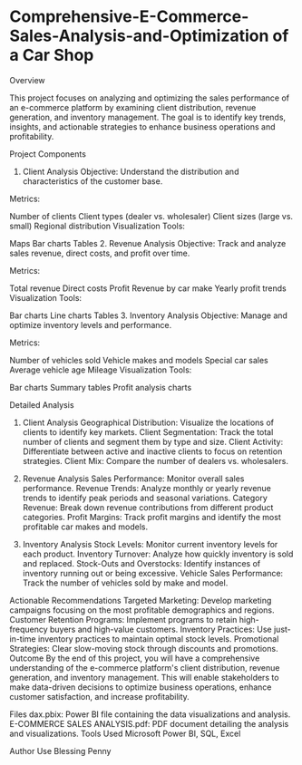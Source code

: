 # Comprehensive-E-Commerce-Sales-Analysis-and-Optimization of a Car Shop

Overview

This project focuses on analyzing and optimizing the sales performance of an e-commerce platform by examining client distribution, revenue generation, and inventory management. The goal is to identify key trends, insights, and actionable strategies to enhance business operations and profitability.

Project Components
1. Client Analysis
Objective: Understand the distribution and characteristics of the customer base.

Metrics:

Number of clients
Client types (dealer vs. wholesaler)
Client sizes (large vs. small)
Regional distribution
Visualization Tools:

Maps
Bar charts
Tables
2. Revenue Analysis
Objective: Track and analyze sales revenue, direct costs, and profit over time.

Metrics:

Total revenue
Direct costs
Profit
Revenue by car make
Yearly profit trends
Visualization Tools:

Bar charts
Line charts
Tables
3. Inventory Analysis
Objective: Manage and optimize inventory levels and performance.

Metrics:

Number of vehicles sold
Vehicle makes and models
Special car sales
Average vehicle age
Mileage
Visualization Tools:

Bar charts
Summary tables
Profit analysis charts


Detailed Analysis
1. Client Analysis
Geographical Distribution: Visualize the locations of clients to identify key markets.
Client Segmentation: Track the total number of clients and segment them by type and size.
Client Activity: Differentiate between active and inactive clients to focus on retention strategies.
Client Mix: Compare the number of dealers vs. wholesalers.

2. Revenue Analysis
Sales Performance: Monitor overall sales performance.
Revenue Trends: Analyze monthly or yearly revenue trends to identify peak periods and seasonal variations.
Category Revenue: Break down revenue contributions from different product categories.
Profit Margins: Track profit margins and identify the most profitable car makes and models.

3. Inventory Analysis
Stock Levels: Monitor current inventory levels for each product.
Inventory Turnover: Analyze how quickly inventory is sold and replaced.
Stock-Outs and Overstocks: Identify instances of inventory running out or being excessive.
Vehicle Sales Performance: Track the number of vehicles sold by make and model.

Actionable Recommendations
Targeted Marketing: Develop marketing campaigns focusing on the most profitable demographics and regions.
Customer Retention Programs: Implement programs to retain high-frequency buyers and high-value customers.
Inventory Practices: Use just-in-time inventory practices to maintain optimal stock levels.
Promotional Strategies: Clear slow-moving stock through discounts and promotions.
Outcome
By the end of this project, you will have a comprehensive understanding of the e-commerce platform's client distribution, revenue generation, and inventory management. This will enable stakeholders to make data-driven decisions to optimize business operations, enhance customer satisfaction, and increase profitability.

Files
dax.pbix: Power BI file containing the data visualizations and analysis.
E-COMMERCE SALES ANALYSIS.pdf: PDF document detailing the analysis and visualizations.
Tools Used
Microsoft Power BI,
SQL,
Excel

Author
Use Blessing Penny
